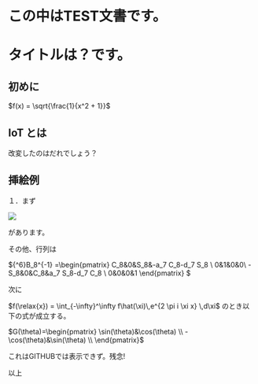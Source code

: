 # この中はTEST文書です。

# タイトルは？です。

## 初めに


$f(x) = \sqrt{\frac{1}{x^2 + 1}}$


## IoT とは
改変したのはだれでしょう？

## 挿絵例
１．まず

![](https://gyazo.com/751140ae0c4b9ec5a3982ed7f0e75f91.png)

があります。

その他、行列は

${^6}B_8^{-1}
=\begin{pmatrix}
C_8&0&S_8&-a_7 C_8-d_7 S_8 \\
0&1&0&0\\
-S_8&0&C_8&a_7 S_8-d_7 C_8 \\
0&0&0&1
\end{pmatrix}
$


次に

$f(\relax{x}) = \int_{-\infty}^\infty
    f\hat(\xi)\,e^{2 \pi i \xi x}
    \,d\xi$
のとき以下の式が成立する。

$G(\theta)=\begin{pmatrix} 
\sin(\theta)&\cos(\theta) \\
-\cos(\theta)&\sin(\theta) \\
\end{pmatrix}$

これはGITHUBでは表示できず。残念!

以上